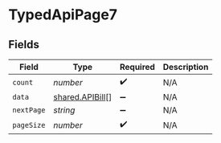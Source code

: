 # TypedApiPage7


## Fields

| Field                                              | Type                                               | Required                                           | Description                                        |
| -------------------------------------------------- | -------------------------------------------------- | -------------------------------------------------- | -------------------------------------------------- |
| `count`                                            | *number*                                           | :heavy_check_mark:                                 | N/A                                                |
| `data`                                             | [shared.APIBill](../../models/shared/apibill.md)[] | :heavy_minus_sign:                                 | N/A                                                |
| `nextPage`                                         | *string*                                           | :heavy_minus_sign:                                 | N/A                                                |
| `pageSize`                                         | *number*                                           | :heavy_check_mark:                                 | N/A                                                |